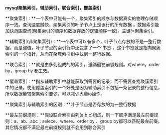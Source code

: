 **mysql聚集索引，辅助索引，联合索引，覆盖索引**

**聚集索引：**一个表中只能有一个，聚集索引的顺序与数据真实的物理存储顺序一致。查询速度贼快，聚集索引的叶子节点上是该行的所有数据 ，数据索引能加快范围查询(聚集索引的顺序和数据存放的逻辑顺序一致)。主键!=聚集索引。

**辅助索引(非聚集索引)：**一个表中可以有多个，叶子节点存放的不是一整行数据，而是键值，叶子节点的索引行中还包含了一个'书签'，这个书签就是指向聚簇索引的一个指针，从而在聚簇索引树中找到一整行数据。

**联合索引：**就是由多列组成的的索引。遵循最左前缀规则。对where，order by，group by 都生效。

**覆盖索引：**指从辅助索引中就能获取到需要的记录，而不需要查找聚簇索引中的记录。使用覆盖索引的一个好处是因为辅助索引不包括一条记录的整行信息，所以数据量较聚集索引要少，可以减少大量io操作。

**聚集索引与辅助索引的区别：**叶子节点是否存放的为一整行数据

**最左前缀规则：**假设联合索引由列(a,b,c)组成，则一下顺序满足最左前缀规则：a、ab、abc；selece、where、order by 、group by都可以匹配最左前缀。其它情况都不满足最左前缀规则就不会用到联合索引